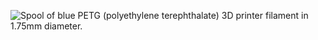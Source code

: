 ﻿![Spool of blue PETG (polyethylene terephthalate) 3D printer filament in 1.75mm diameter.](https://m.media-amazon.com/images/I/81n5J4bnfQL._AC_SL1500_.jpg)
